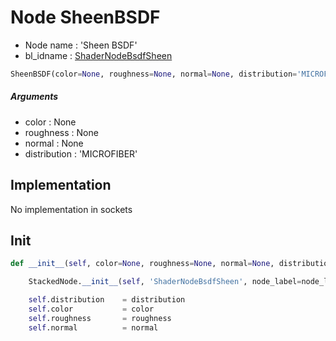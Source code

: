 # Node SheenBSDF

- Node name : 'Sheen BSDF'
- bl_idname : [ShaderNodeBsdfSheen](https://docs.blender.org/api/current/bpy.types.ShaderNodeBsdfSheen.html)


``` python
SheenBSDF(color=None, roughness=None, normal=None, distribution='MICROFIBER', node_label=None, node_color=None)
```
##### Arguments

- color : None
- roughness : None
- normal : None
- distribution : 'MICROFIBER'

## Implementation

No implementation in sockets

## Init

``` python
def __init__(self, color=None, roughness=None, normal=None, distribution='MICROFIBER', node_label=None, node_color=None):

    StackedNode.__init__(self, 'ShaderNodeBsdfSheen', node_label=node_label, node_color=node_color)

    self.distribution    = distribution
    self.color           = color
    self.roughness       = roughness
    self.normal          = normal
```
